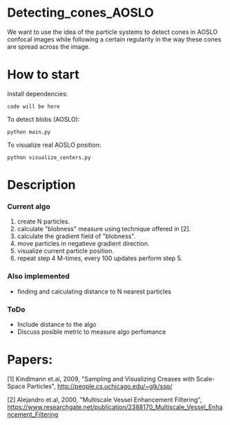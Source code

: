 # Detecting_cones_AOSLO
We want to use the idea of the particle systems to detect cones in AOSLO confocal images while following a certain regularity in the way these cones are spread across the image.

# How to start
Install dependencies:
```
code will be here
```
To detect blobs (AOSLO):
```
python main.py
```
To visualize real AOSLO position:
```
python visualize_centers.py
```
# Description
### Current algo
1. create N particles.
2. calculate "blobness" measure using technique offered in [2].
3. calculate the gradient field of "blobness".
4. move particles in negatieve gradient direction.
5. visualize current particle position.
6. repeat step 4 M-times, every 100 updates perform step 5. 
### Also implemented
* finding and calculating distance to N nearest particles

### ToDo
* Include distance to the algo
* Discuss posible metric to measure algo perfomance


# Papers:
[1] Kindlmann et.al, 2009, "Sampling and Visualizing Creases with Scale-Space Particles", http://people.cs.uchicago.edu/~glk/ssp/

[2] Alejandro et.al, 2000, "Multiscale Vessel Enhancement Filtering", https://www.researchgate.net/publication/2388170_Multiscale_Vessel_Enhancement_Filtering 
 